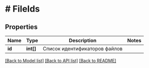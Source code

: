 # # FileIds

## Properties

Name | Type | Description | Notes
------------ | ------------- | ------------- | -------------
**id** | **int[]** | Список идентификаторов файлов |

[[Back to Model list]](../../README.md#models) [[Back to API list]](../../README.md#endpoints) [[Back to README]](../../README.md)
